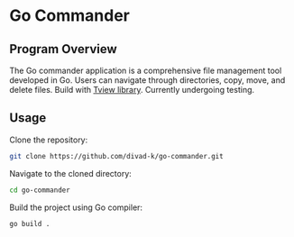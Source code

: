 # Go Commander
## Program Overview
The Go commander application is a comprehensive file management tool developed in Go. Users can navigate through directories, copy, move, and delete files. Build with [Tview library](https://github.com/rivo/tview). Currently undergoing testing.

## Usage

Clone the repository:
```bash
git clone https://github.com/divad-k/go-commander.git
```
Navigate to the cloned directory:
```bash
cd go-commander
```
Build the project using Go compiler:
```bash
go build .
```

